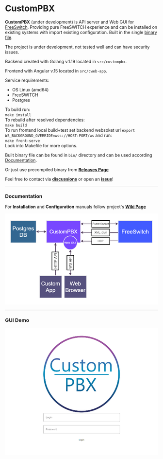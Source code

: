 # CustomPBX

**CustomPBX** (under development) is API server and Web GUI for [FreeSwitch](https://github.com/signalwire/freeswitch).
Providing pure FreeSWITCH experience and can be installed on existing systems with import existing configuration.
Built in the single [binary file](https://github.com/custompbx/custompbx/releases).

The project is under development, not tested well and can have security issues.  

Backend created with Golang v.1.19 located in ``src/custompbx``.

Frontend with Angular v.15 located in ``src/cweb-app``.


Service requirements:  
* OS Linux (amd64)  
* FreeSWITCH  
* Postgres

To build run:  
``make install``  
To rebuild after resolved dependencies:  
``make build``  
To run frontend local build+test set backend websoket url ``export WS_BACKGROUND_OVERRIDE=wss://HOST:PORT/ws`` and run:  
``make front-serve``  
Look into Makefile for more options.

Built binary file can be found in ``bin/`` directory and can be used according [Documentation](https://github.com/custompbx/custompbx/wiki).

Or just use precompiled binary from **[Releases Page](https://github.com/custompbx/custompbx/releases)**

Feel free to contact via **[discussions](https://github.com/custompbx/custompbx/discussions)** or open an **[issue](https://github.com/custompbx/custompbx/issues)**!

---
### Documentation
For **Installation** and **Configuration** manuals follow project's **[Wiki Page](https://github.com/custompbx/custompbx/wiki)**

![scheme](https://github.com/custompbx/doc/raw/master/img/Diagram1.png)

---
### GUI Demo
![demo](https://github.com/custompbx/doc/blob/master/img/demo_anim.gif?raw=true)
